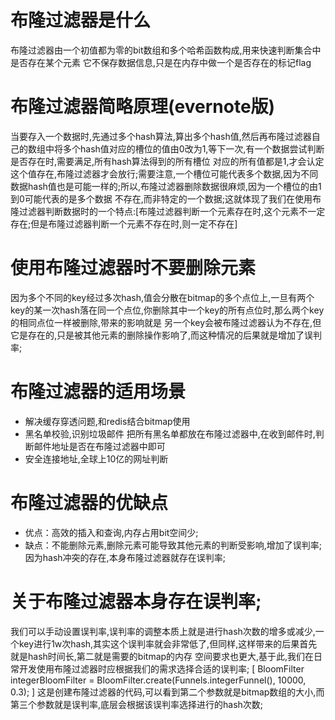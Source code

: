 # 布隆过滤器是什么
  布隆过滤器由一个初值都为零的bit数组和多个哈希函数构成,用来快速判断集合中是否存在某个元素 
  它不保存数据信息,只是在内存中做一个是否存在的标记flag
  
# 布隆过滤器简略原理(evernote版)
  当要存入一个数据时,先通过多个hash算法,算出多个hash值,然后再布隆过滤器自己的数组中将多个hash值对应的槽位的值由0改为1,等下一次,有一个数据尝试判断是否存在时,需要满足,所有hash算法得到的所有槽位
对应的所有值都是1,才会认定这个值存在,布隆过滤器才会放行;需要注意,一个槽位可能代表多个数据,因为不同数据hash值也是可能一样的;所以,布隆过滤器删除数据很麻烦,因为一个槽位的由1到0可能代表的是多个数据
不存在,而非特定的一个数据;这就体现了我们在使用布隆过滤器判断数据时的一个特点:[布隆过滤器判断一个元素存在时,这个元素不一定存在;但是布隆过滤器判断一个元素不存在时,则一定不存在]

# 使用布隆过滤器时不要删除元素
  因为多个不同的key经过多次hash,值会分散在bitmap的多个点位上,一旦有两个key的某一次hash落在同一个点位,你删除其中一个key的所有点位时,那么两个key的相同点位一样被删除,带来的影响就是
另一个key会被布隆过滤器认为不存在,但它是存在的,只是被其他元素的删除操作影响了,而这种情况的后果就是增加了误判率;
  
# 布隆过滤器的适用场景
  - 解决缓存穿透问题,和redis结合bitmap使用
  - 黑名单校验,识别垃圾邮件
    把所有黑名单都放在布隆过滤器中,在收到邮件时,判断邮件地址是否在布隆过滤器中即可
  - 安全连接地址,全球上10亿的网址判断

# 布隆过滤器的优缺点
  - 优点：高效的插入和查询,内存占用bit空间少;
  - 缺点：不能删除元素,删除元素可能导致其他元素的判断受影响,增加了误判率;因为hash冲突的存在,本身布隆过滤器就存在误判率;

# 关于布隆过滤器本身存在误判率;
  我们可以手动设置误判率,误判率的调整本质上就是进行hash次数的增多或减少,一个key进行1w次hash,其实这个误判率就会非常低了,但同样,这样带来的后果首先就是hash时间长,第二就是需要的bitmap的内存
空间要求也更大,基于此,我们在日常开发使用布隆过滤器时应根据我们的需求选择合适的误判率;
  [ BloomFilter<Integer> integerBloomFilter = BloomFilter.create(Funnels.integerFunnel(), 10000, 0.3); ]
  这是创建布隆过滤器的代码,可以看到第二个参数就是bitmap数组的大小,而第三个参数就是误判率,底层会根据该误判率选择进行的hash次数;